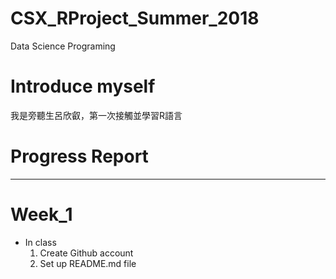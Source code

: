 # CSX_RProject_Summer_2018
Data Science Programing
# Introduce myself
我是旁聽生呂欣叡，第一次接觸並學習R語言
# Progress Report
---
# Week_1
* In class
  1. Create Github account
  2. Set up README.md file
